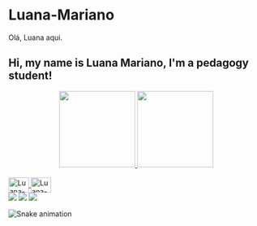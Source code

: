 # Luana-Mariano
Olá, Luana aqui.

## Hi, my name is Luana Mariano, I'm a pedagogy student!
<div align="center">
  <a href="https://github.com/LuanaMariano/">
  <img height="150em" src="https://github-readme-stats.vercel.app/api?username=LuanaMariano&show_icons=true&theme=dracula&include_all_commits=true&count_private=true"/>
  <img height="150em" src="https://github-readme-stats.vercel.app/api/top-langs/?username=LuanaMariano&layout=compact&langs_count=7&theme=dracula"/>
</div>
<div style="display: inline_block"><br>
  <img align="center" alt="Luana-html" height="30" width="40" src="https://cdn-icons-png.flaticon.com/512/919/919827.png">
  <img align="center" alt="Luana-Css" height="30" width="40" src="https://cdn-icons-png.flaticon.com/512/919/919826.png">
  
 
<div>
  <a href="https://www.linkedin.com/in/joaovitordev/" target="_blank"><img src="https://img.shields.io/badge/-LinkedIn-%230077B5?style=for-the-badge&logo=linkedin&logoColor=white" target="_blank"></a> 
  <a href = "mailto:joaovitorti07@gmail.com"><img src="https://img.shields.io/badge/-Gmail-%23333?style=for-the-badge&logo=gmail&logoColor=white" target="_blank"></a>
  <a href="https://https://instagram.com/unnamed.lm?igshid=YmMyMTA2M2Y=" target="_blank"><img src="https://img.shields.io/badge/-Instagram-%23E4405F?style=for-the-badge&logo=instagram&logoColor=white" target="_blank"></a>
 
  ![Snake animation](https://github.com/LuanaMariano/LuanaMariano/blob/output/github-contribution-grid-snake.svg)
 
</div>
